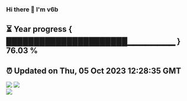 ### Hi there 👋  I'm v6b  
⏳ Year progress { ██████████████████████▁▁▁▁▁▁▁▁ } 76.03 %
---
⏰ Updated on Thu, 05 Oct 2023 12:28:35 GMT
---
![](https://github-readme-stats.vercel.app/api?username=v6b&bg_color=30,e96443,904e95&title_color=fff&text_color=fff&layout=compact)
![](https://github-readme-stats.vercel.app/api/top-langs/?username=v6b&layout=compact&bg_color=30,e96443,904e95&title_color=fff&text_color=fff)  
![](https://gcore.jsdelivr.net/gh/v6b/v6b@main/assets/github-contribution-grid-snake.svg)

